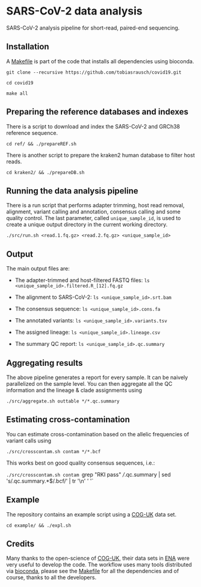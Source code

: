 # SARS-CoV-2 data analysis

SARS-CoV-2 analysis pipeline for short-read, paired-end sequencing.

## Installation

A [Makefile](https://github.com/tobiasrausch/covid19/blob/main/Makefile) is part of the code that installs all dependencies using bioconda.

`git clone --recursive https://github.com/tobiasrausch/covid19.git`

`cd covid19`

`make all`

## Preparing the reference databases and indexes

There is a script to download and index the SARS-CoV-2 and GRCh38 reference sequence.

`cd ref/ && ./prepareREF.sh`

There is another script to prepare the kraken2 human database to filter host reads.

`cd kraken2/ && ./prepareDB.sh`

## Running the data analysis pipeline

There is a run script that performs adapter trimming, host read removal, alignment, variant calling and annotation, consensus calling and some quality control. The last parameter, called `unique_sample_id`, is used to create a unique output directory in the current working directory.

`./src/run.sh <read.1.fq.gz> <read.2.fq.gz> <unique_sample_id>`

## Output

The main output files are:

* The adapter-trimmed and host-filtered FASTQ files: `ls <unique_sample_id>.filtered.R_[12].fq.gz`

* The alignment to SARS-CoV-2: `ls <unique_sample_id>.srt.bam`

* The consensus sequence: `ls <unique_sample_id>.cons.fa`

* The annotated variants: `ls <unique_sample_id>.variants.tsv`

* The assigned lineage: `ls <unique_sample_id>.lineage.csv`

* The summary QC report: `ls <unique_sample_id>.qc.summary`

## Aggregating results

The above pipeline generates a report for every sample. It can be naively parallelized on the sample level. You can then aggregate all the QC information and the lineage & clade assignments using

`./src/aggregate.sh outtable */*.qc.summary`

## Estimating cross-contamination

You can estimate cross-contamination based on the allelic frequencies of variant calls using

`./src/crosscontam.sh contam */*.bcf`

This works best on good quality consensus sequences, i.e.:

`./src/crosscontam.sh contam `grep "RKI pass" */*.qc.summary | sed 's/.qc.summary.*$/.bcf/' | tr '\n' ' '`

## Example

The repository contains an example script using a [COG-UK](https://www.cogconsortium.uk/) data set.

`cd example/ && ./expl.sh`

## Credits

Many thanks to the open-science of [COG-UK](https://www.cogconsortium.uk/), their data sets in [ENA](https://www.ebi.ac.uk/ena/browser/home) were very useful to develop the code. The workflow uses many tools distributed via [bioconda](https://bioconda.github.io/), please see the [Makefile](https://github.com/tobiasrausch/covid19/blob/main/Makefile) for all the dependencies and of course, thanks to all the developers.
